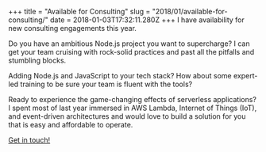 +++
title = "Available for Consulting"
slug = "2018/01/available-for-consulting/"
date = 2018-01-03T17:32:11.280Z
+++
I have availability for new consulting engagements this year. 

Do you have an ambitious Node.js project you want to supercharge? I can get your team cruising with rock-solid practices and past all the pitfalls and stumbling blocks.

Adding Node.js and JavaScript to your tech stack? How about some expert-led training to be sure your team is fluent with the tools?

Ready to experience the game-changing effects of serverless applications? I spent most of last year immersed in AWS Lambda, Internet of Things (IoT), and event-driven architectures and would love to build a solution for you that is easy and affordable to operate.

[Get in touch!](/contact)

